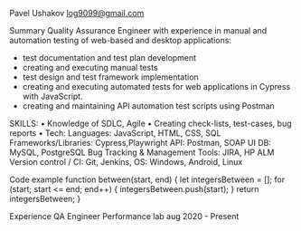 Pavel Ushakov
log9099@gmail.com

Summary
Quality Assurance Engineer with experience in manual and automation testing of web-based and desktop applications:

-   test documentation and test plan development
-   creating and executing manual tests
-   test design and test framework implementation
-   creating and executing automated tests for web applications in Cypress with JavaScript.
-   creating and maintaining API automation test scripts using Postman

SKILLS:
• Knowledge of SDLC, Agile
• Creating check-lists, test-cases, bug reports
• Tech:
Languages: JavaScript, HTML, CSS, SQL
Frameworks/Libraries: Cypress,Playwright
API: Postman, SOAP UI
DB: MySQL, PostgreSQL
Bug Tracking & Management Tools: JIRA, HP ALM
Version control / CI: Git, Jenkins,
OS: Windows, Android, Linux

Code example
function between(start, end) {
let integersBetween = [];
for (start; start <= end; end++) {
integersBetween.push(start);
}
return integersBetween;
}

Experience
QA Engineer
Performance lab
aug 2020 - Present
